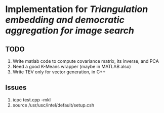 # Implementation for _Triangulation embedding and democratic aggregation for image search_

## TODO
1. Write matlab code to compute covariance matrix, its inverse, and PCA
1. Need a good K-Means wrapper (maybe in MATLAB also)
1. Write TEV only for vector generation, in C++

## Issues
1. icpc test.cpp -mkl
1. source /usr/usc/intel/default/setup.csh
